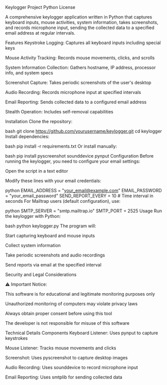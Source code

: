 
Keylogger Project
Python
License

A comprehensive keylogger application written in Python that captures keyboard inputs, mouse activities, system information, takes screenshots, and records microphone input, sending the collected data to a specified email address at regular intervals.

Features
Keystroke Logging: Captures all keyboard inputs including special keys

Mouse Activity Tracking: Records mouse movements, clicks, and scrolls

System Information Collection: Gathers hostname, IP address, processor info, and system specs

Screenshot Capture: Takes periodic screenshots of the user's desktop

Audio Recording: Records microphone input at specified intervals

Email Reporting: Sends collected data to a configured email address

Stealth Operation: Includes self-removal capabilities

Installation
Clone the repository:

bash
git clone https://github.com/yourusername/keylogger.git
cd keylogger
Install dependencies:

bash
pip install -r requirements.txt
Or install manually:

bash
pip install pyscreenshot sounddevice pynput
Configuration
Before running the keylogger, you need to configure your email settings:

Open the script in a text editor

Modify these lines with your email credentials:

python
EMAIL_ADDRESS = "your_email@example.com"
EMAIL_PASSWORD = "your_email_password"
SEND_REPORT_EVERY = 10  # Time interval in seconds
For Mailtrap users (default configuration), use:

python
SMTP_SERVER = "smtp.mailtrap.io"
SMTP_PORT = 2525
Usage
Run the keylogger with Python:

bash
python keylogger.py
The program will:

Start capturing keyboard and mouse inputs

Collect system information

Take periodic screenshots and audio recordings

Send reports via email at the specified interval

Security and Legal Considerations

⚠️ Important Notice:

This software is for educational and legitimate monitoring purposes only

Unauthorized monitoring of computers may violate privacy laws

Always obtain proper consent before using this tool

The developer is not responsible for misuse of this software

Technical Details
Components
Keyboard Listener: Uses pynput to capture keystrokes

Mouse Listener: Tracks mouse movements and clicks

Screenshot: Uses pyscreenshot to capture desktop images

Audio Recording: Uses sounddevice to record microphone input

Email Reporting: Uses smtplib for sending collected data
